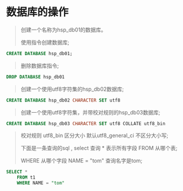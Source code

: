 # 数据库的操作

> 创建一个名称为hsp_db01的数据库。
>
>使用指令创建数据库;
>
```sql
CREATE DATABASE hsp_db01;
```

> 删除数据库指令;
>
```sql
DROP DATABASE hsp_db01
```

> 创建一个使用utf8字符集的hsp_db02数据库;
>
```sql
CREATE DATABASE hsp_db02 CHARACTER SET utf8
```

> 创建一个使用utf8字符集，并带校对规则的hsp_db03数据库;
>
```sql
CREATE DATABASE hsp_db03 CHARACTER SET utf8 COLLATE utf8_bin
```

> 校对规则 utf8_bin 区分大小 默认utf8_general_ci 不区分大小写;
>
> 下面是一条查询的sql , select 查询 * 表示所有字段 FROM 从哪个表;
>
> WHERE 从哪个字段 NAME = "tom" 查询名字是tom;
>
```sql
SELECT *  
	FROM t1 
	WHERE NAME = "tom"
```
